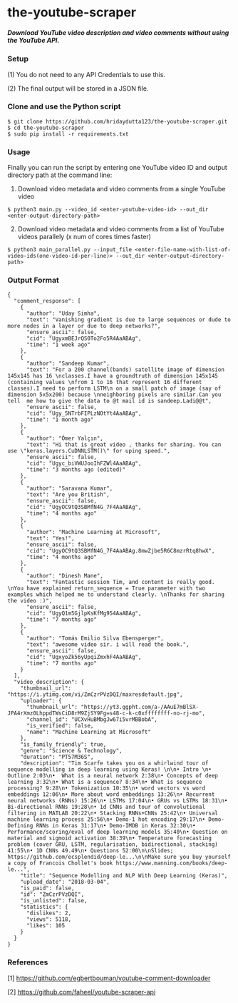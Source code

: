 # the-youtube-scraper
##### Download YouTube video description and video comments without using the YouTube API.

### Setup
(1) You do not need to any API Credentials to use this.

(2) The final output will be stored in a JSON file.

### Clone and use the Python script
```
$ git clone https://github.com/hridaydutta123/the-youtube-scraper.git
$ cd the-youtube-scraper
$ sudo pip install -r requirements.txt
```

### Usage
Finally you can run the script by entering one YouTube video ID and output directory path at the command line:
1. Download video metadata and video comments from a single YouTube video
```
$ python3 main.py --video_id <enter-youtube-video-id> --out_dir <enter-output-directory-path>
```
2. Download video metadata and video comments from a list of YouTube videos parallely (x num of cores times faster) 
```
$ python3 main_parallel.py --input_file <enter-file-name-with-list-of-video-ids(one-video-id-per-line)> --out_dir <enter-output-directory-path>
```

### Output Format
```
{
  "comment_response": [
    {
      "author": "Uday Simha",
      "text": "Vanishing gradient is due to large sequences or dude to more nodes in a layer or due to deep networks?﻿",
      "ensure_ascii": false,
      "cid": "UgyxmBEJrQS0To2Fo5R4AaABAg",
      "time": "1 week ago"
    },
    {
      "author": "Sandeep Kumar",
      "text": "For a 200 channel(bands) satellite image of dimension 145x145 has 16 \nclasses.I have a groundtruth of dimension 145x145 (containing values \nfrom 1 to 16 that represent 16 different classes).I need to perform LSTM\n on a small patch of image (say of dimension 5x5x200) because \nneighboring pixels are similar.Can you tell  me how to give the data to @t mail id is sandeep.Ladi@@t﻿",
      "ensure_ascii": false,
      "cid": "Ugy_5NTrbFIPLzNOtYt4AaABAg",
      "time": "1 month ago"
    },
    {
      "author": "Ömer Yalçın",
      "text": "Hi that is great video , thanks for sharing. You can use \"keras.layers.CuDNNLSTM()\" for uping speed.﻿",
      "ensure_ascii": false,
      "cid": "Ugyc_biVWUJooIhFZWl4AaABAg",
      "time": "3 months ago (edited)"
    },
    {
      "author": "Saravana Kumar",
      "text": "Are you British﻿",
      "ensure_ascii": false,
      "cid": "UgyOC9tQ3SBMfN4G_7F4AaABAg",
      "time": "4 months ago"
    },
    {
      "author": "Machine Learning at Microsoft",
      "text": "Yes!﻿",
      "ensure_ascii": false,
      "cid": "UgyOC9tQ3SBMfN4G_7F4AaABAg.8mwZjbe5R6C8mzrRtq8hwX",
      "time": "4 months ago"
    },
    {
      "author": "Dinesh Mane",
      "text": "Fantastic session Tim, and content is really good. \nYou have explained return_sequence = True parameter with two examples which helped me to understand clearly. \nThanks for sharing the video :)﻿",
      "ensure_ascii": false,
      "cid": "UgyQ1m5GjlpKsKfMg954AaABAg",
      "time": "7 months ago"
    },
    {
      "author": "Tomás Emilio Silva Ebensperger",
      "text": "awesome video sir. i will read the book.﻿",
      "ensure_ascii": false,
      "cid": "UgxyoZk56yUpqiZmxhF4AaABAg",
      "time": "7 months ago"
    }
  ],
  "video_description": {
    "thumbnail_url": "https://i.ytimg.com/vi/ZmCzrPVzDQI/maxresdefault.jpg",
    "uploader": {
      "thumbnail_url": "https://yt3.ggpht.com/a-/AAuE7mBlSX-JPA4rXmz0LhppdTWsCiD8rM9ZjSY9Fg=s48-c-k-c0xffffffff-no-rj-mo",
      "channel_id": "UCXvHuBMbgJw67i5vrMBBobA",
      "is_verified": false,
      "name": "Machine Learning at Microsoft"
    },
    "is_family_friendly": true,
    "genre": "Science & Technology",
    "duration": "PT57M36S",
    "description": "Tim Scarfe takes you on a whirlwind tour of sequence modelling in deep learning using Keras! \n\n• Intro \n•  Outline 2:03\n•  What is a neural network 2:38\n• Concepts of deep learning 3:32\n• What is a sequence? 8:34\n• What is sequence processing? 9:28\n• Tokenization 10:35\n• word vectors vs word embeddings 12:06\n• More about word embeddings 13:26\n• Recurrent neural networks (RNNs) 15:26\n• LSTMs 17:04\n• GRUs vs LSTMs 18:31\n• Bi-directional RNNs 19:28\n• 1d CNNs and tour of convolutional filtering in MATLAB 20:22\n• Stacking RNNs+CNNs 25:42\n• Universal machine learning process 25:56\n• Demo-1 hot encoding 29:17\n• Demo-Defining RNNs in Keras 31:17\n• Demo-IMDB in Keras 32:30\n• Performance/scoring/eval of deep learning models 35:40\n• Question on material and sigmoid activation 38:39\n• Temperature forecasting problem (cover GRU, LSTM, regularisation, bidirectional, stacking) 41:55\n• 1D CNNs 49.49\n• Questions 52:00\n\nSlides; https://github.com/ecsplendid/deep-le...\n\nMake sure you buy yourself a copy of Francois Chollet's book https://www.manning.com/books/deep-le...",
    "title": "Sequence Modelling and NLP With Deep Learning (Keras)",
    "upload_date": "2018-03-04",
    "is_paid": false,
    "id": "ZmCzrPVzDQI",
    "is_unlisted": false,
    "statistics": {
      "dislikes": 2,
      "views": 5118,
      "likes": 105
    }
  }
}
```

### References
[1] https://github.com/egbertbouman/youtube-comment-downloader

[2] https://github.com/faheel/youtube-scraper-api

